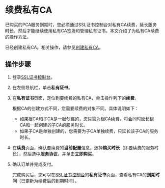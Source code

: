 # 续费私有CA

已购买的PCA服务到期时，您必须通过SSL证书控制台对私有CA续费，延长服务时长，然后才能继续使用私有CA签发和管理私有证书。本文介绍了为私有CA续费的操作方法。

已经创建私有CA。相关操作，请参见[创建私有CA](/intl.zh-CN/私有证书/私有CA管理/创建私有CA.md)。

## 操作步骤

1.  登录[SSL证书控制台](https://yundunnext.console.aliyun.com/?p=cas)。

2.  在左侧导航栏，单击**私有证书**。

3.  在**私有证书**页面，定位到要续费的私有CA，单击操作列下的**续费**。

    根据CA的创建方式不同，您需要续费的对象不同。具体说明如下：

    -   如果根CA和子CA是一起创建的，您只需为根CA续费，将会同时延长根CA和一起创建的子CA的服务时长。
    -   如果子CA是单独创建的，您需要为子CA单独续费，只延长该子CA的服务时长。
4.  在**续费**页面，确认要续费的**当前配置**信息，选择**购买时长**（即要续费的服务时长），然后选中**服务协议**，并单击**立即购买**。

5.  确认订单并完成支付。

    完成购买后，您可以在[SSL证书控制台](https://yundunnext.console.aliyun.com/?p=cas)的**私有证书**页面，查看私有CA的**到期时间**（已更新为续费后的到期时间）。


